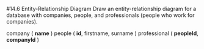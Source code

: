 #14.6 Entity-Relationship Diagram
Draw an entity-relationship diagram for a database with companies, people, and professionals (people who work for companies).

company ( **name** )
people ( **id**, firstname, surname )
professional ( **peopleId**, **companyId** )